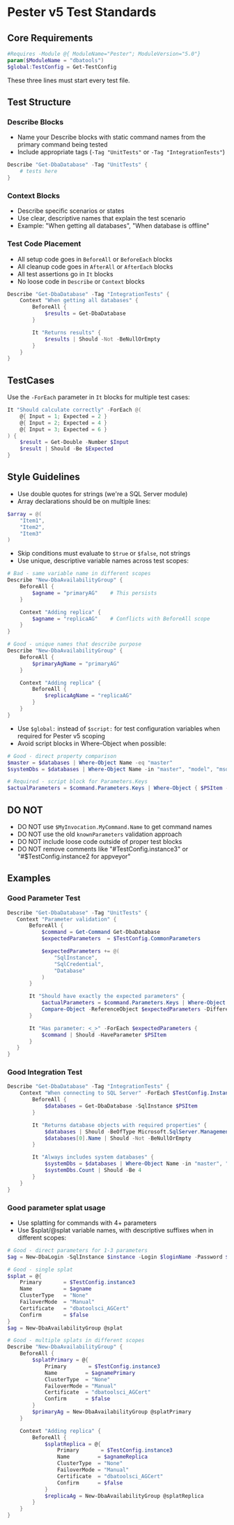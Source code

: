 # Pester v5 Test Standards

## Core Requirements
```powershell
#Requires -Module @{ ModuleName="Pester"; ModuleVersion="5.0"}
param($ModuleName = "dbatools")
$global:TestConfig = Get-TestConfig
```
These three lines must start every test file.

## Test Structure

### Describe Blocks
- Name your Describe blocks with static command names from the primary command being tested
- Include appropriate tags (`-Tag "UnitTests"` or `-Tag "IntegrationTests"`)

```powershell
Describe "Get-DbaDatabase" -Tag "UnitTests" {
    # tests here
}
```

### Context Blocks
- Describe specific scenarios or states
- Use clear, descriptive names that explain the test scenario
- Example: "When getting all databases", "When database is offline"

### Test Code Placement
- All setup code goes in `BeforeAll` or `BeforeEach` blocks
- All cleanup code goes in `AfterAll` or `AfterEach` blocks
- All test assertions go in `It` blocks
- No loose code in `Describe` or `Context` blocks

```powershell
Describe "Get-DbaDatabase" -Tag "IntegrationTests" {
    Context "When getting all databases" {
        BeforeAll {
            $results = Get-DbaDatabase
        }

        It "Returns results" {
            $results | Should -Not -BeNullOrEmpty
        }
    }
}
```

## TestCases
Use the `-ForEach` parameter in `It` blocks for multiple test cases:

```powershell
It "Should calculate correctly" -ForEach @(
    @{ Input = 1; Expected = 2 }
    @{ Input = 2; Expected = 4 }
    @{ Input = 3; Expected = 6 }
) {
    $result = Get-Double -Number $Input
    $result | Should -Be $Expected
}
```

## Style Guidelines
- Use double quotes for strings (we're a SQL Server module)
- Array declarations should be on multiple lines:
```powershell
$array = @(
    "Item1",
    "Item2",
    "Item3"
)
```
- Skip conditions must evaluate to `$true` or `$false`, not strings
- Use unique, descriptive variable names across test scopes:
```powershell
# Bad - same variable name in different scopes
Describe "New-DbaAvailabilityGroup" {
    BeforeAll {
        $agname = "primaryAG"    # This persists
    }

    Context "Adding replica" {
        $agname = "replicaAG"    # Conflicts with BeforeAll scope
    }
}

# Good - unique names that describe purpose
Describe "New-DbaAvailabilityGroup" {
    BeforeAll {
        $primaryAgName = "primaryAG"
    }

    Context "Adding replica" {
        BeforeAll {
            $replicaAgName = "replicaAG"
        }
    }
}
```
- Use `$global:` instead of `$script:` for test configuration variables when required for Pester v5 scoping
- Avoid script blocks in Where-Object when possible:

```powershell
# Good - direct property comparison
$master = $databases | Where-Object Name -eq "master"
$systemDbs = $databases | Where-Object Name -in "master", "model", "msdb", "tempdb"

# Required - script block for Parameters.Keys
$actualParameters = $command.Parameters.Keys | Where-Object { $PSItem -notin "WhatIf", "Confirm" }
```

## DO NOT
- DO NOT use `$MyInvocation.MyCommand.Name` to get command names
- DO NOT use the old `knownParameters` validation approach
- DO NOT include loose code outside of proper test blocks
- DO NOT remove comments like "#TestConfig.instance3" or "#$TestConfig.instance2 for appveyor"

## Examples

### Good Parameter Test

```powershell
Describe "Get-DbaDatabase" -Tag "UnitTests" {
   Context "Parameter validation" {
       BeforeAll {
           $command = Get-Command Get-DbaDatabase
           $expectedParameters  = $TestConfig.CommonParameters

           $expectedParameters += @(
               "SqlInstance",
               "SqlCredential",
               "Database"
           )
       }

       It "Should have exactly the expected parameters" {
           $actualParameters = $command.Parameters.Keys | Where-Object { $PSItem -notin "WhatIf", "Confirm" }
           Compare-Object -ReferenceObject $expectedParameters -DifferenceObject $actualParameters | Should -BeNullOrEmpty
       }

       It "Has parameter: <_>" -ForEach $expectedParameters {
           $command | Should -HaveParameter $PSItem
       }
   }
}
```

### Good Integration Test
```powershell
Describe "Get-DbaDatabase" -Tag "IntegrationTests" {
    Context "When connecting to SQL Server" -ForEach $TestConfig.Instances {
        BeforeAll {
            $databases = Get-DbaDatabase -SqlInstance $PSItem
        }

        It "Returns database objects with required properties" {
            $databases | Should -BeOfType Microsoft.SqlServer.Management.Smo.Database
            $databases[0].Name | Should -Not -BeNullOrEmpty
        }

        It "Always includes system databases" {
            $systemDbs = $databases | Where-Object Name -in "master", "model", "msdb", "tempdb"
            $systemDbs.Count | Should -Be 4
        }
    }
}
```

### Good parameter splat usage
- Use splatting for commands with 4+ parameters
- Use $splat/@splat variable names, with descriptive suffixes when in different scopes:

```powershell
# Good - direct parameters for 1-3 parameters
$ag = New-DbaLogin -SqlInstance $instance -Login $loginName -Password $password

# Good - single splat
$splat = @{
    Primary       = $TestConfig.instance3
    Name          = $agname
    ClusterType   = "None"
    FailoverMode  = "Manual"
    Certificate   = "dbatoolsci_AGCert"
    Confirm       = $false
}
$ag = New-DbaAvailabilityGroup @splat

# Good - multiple splats in different scopes
Describe "New-DbaAvailabilityGroup" {
    BeforeAll {
        $splatPrimary = @{
            Primary       = $TestConfig.instance3
            Name         = $agnamePrimary
            ClusterType  = "None"
            FailoverMode = "Manual"
            Certificate  = "dbatoolsci_AGCert"
            Confirm      = $false
        }
        $primaryAg = New-DbaAvailabilityGroup @splatPrimary
    }

    Context "Adding replica" {
        BeforeAll {
            $splatReplica = @{
                Primary       = $TestConfig.instance3
                Name         = $agnameReplica
                ClusterType  = "None"
                FailoverMode = "Manual"
                Certificate  = "dbatoolsci_AGCert"
                Confirm      = $false
            }
            $replicaAg = New-DbaAvailabilityGroup @splatReplica
        }
    }
}